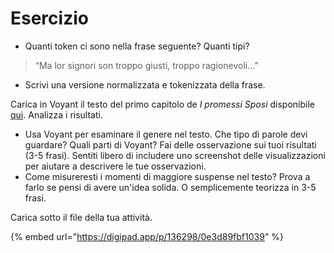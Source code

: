 # Esercizio

* Quanti token ci sono nella frase seguente? Quanti tipi?

> “Ma lor signori son troppo giusti, troppo ragionevoli...”

* Scrivi una versione normalizzata e tokenizzata della frase.

Carica in Voyant il testo del primo capitolo de _I promessi Sposi_ disponibile [qui](https://github.com/ritategon/DH-INTRODUZIONE/blob/0624204a28317bc3c07d9189140ac5f4bec40c7f/assets/I%20promessi%20sposi-%20cap.1). Analizza i risultati.&#x20;

* Usa Voyant per esaminare il genere nel testo. Che tipo di parole devi guardare? Quali parti di Voyant? Fai delle osservazione sui tuoi risultati (3-5 frasi). Sentiti libero di includere uno screenshot delle visualizzazioni per aiutare a descrivere le tue osservazioni.
* Come misureresti i momenti di maggiore suspense nel testo? Prova a farlo se pensi di avere un'idea solida. O semplicemente teorizza in 3-5 frasi.

Carica sotto il file della tua attività.&#x20;

{% embed url="https://digipad.app/p/136298/0e3d89fbf1039" %}
